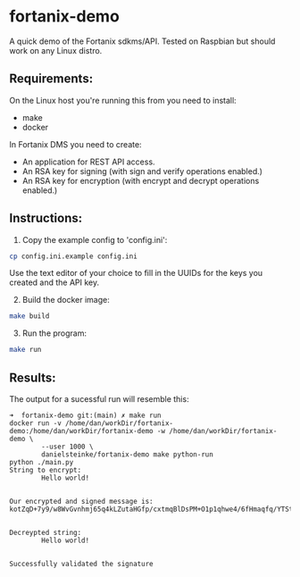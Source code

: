 # fortanix-demo
A quick demo of the Fortanix sdkms/API. Tested on Raspbian but should work on any Linux distro.
## Requirements:
On the Linux host you're running this from you need to install:
- make
- docker

In Fortanix DMS you need to create:
- An application for REST API access.
- An RSA key for signing (with sign and verify operations enabled.)
- An RSA key for encryption (with encrypt and decrypt operations enabled.)
## Instructions:
1. Copy the example config to 'config.ini':
```bash
cp config.ini.example config.ini
```
Use the text editor of your choice to fill in the UUIDs for the keys you created and the API key.

2. Build the docker image:
```bash
make build
```
3. Run the program:
```bash
make run
```

## Results:
The output for a sucessful run will resemble this:
```
➜  fortanix-demo git:(main) ✗ make run          
docker run -v /home/dan/workDir/fortanix-demo:/home/dan/workDir/fortanix-demo -w /home/dan/workDir/fortanix-demo \
        --user 1000 \
        danielsteinke/fortanix-demo make python-run
python ./main.py
String to encrypt:
        Hello world!


Our encrypted and signed message is: 
kotZqD+7y9/w8WvGvnhmj65q4kLZutaHGfp/cxtmqBlDsPM+O1p1qhwe4/6fHmaqfq/YTStdXMzOoNQirUBV3VwL6IuHWqi0AMGa/oe/lAVWoNRZQfWqIEl30X/RFTwmRlOa9POywZERfhLVMJ1B5BSrbrmsmjt1vYxkQeNYqJbnLFxadQCtUf6rhY/d2WOuop9SUC+bymEXIcUg046Vlt9+KvnVSyxvPeR7rpwAytFKIzNg0iQh6hg3touZU+piReh2LQKcJMdLagxznS8ll8y+AJr8URMdXOzICA2LKnnNbVNnRxrEC+2eYgyojHlGgQSISubM2c/HNQr82MEZqQ==:HqJpbYCbvy2TOxYwDUAd+80rhH4ZsBZCwuFldyF6KKy00geI+GoQktT0rx67hIkRMDQKHtrXy1FcoySXVZvOiqYWQHpRg042P4G+XyO6TQXuEQ9qLbsKM5jNaGpggg3NmzLl4OQMkns46RjIqvL9XY1QZ2bDFXNbqIpWBMbwuB0BqlEveLjH/FnDtMKZXYGOTGNr9j/EegkupTaJEjDM+RKq+ZuAHFIU8J+JSznIv/0htcPWwPbYBT5B1qUwX+1zWGN3kZMz3+cTBbUBY4SNFA49XDi9xKmlAlnEzV2MqLwoeeMWbw2uNaq8JvXR/ICVlGryA7Hy0Q4GYQPql8rtog==


Decreypted string: 
        Hello world!


Successfully validated the signature
```
